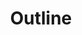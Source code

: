 ---
git: https://github.com/outline
logohandle: getoutline
sort: outline
title: Outline
twitter: https://x.com/outlinewiki
website: https://www.getoutline.com/
---